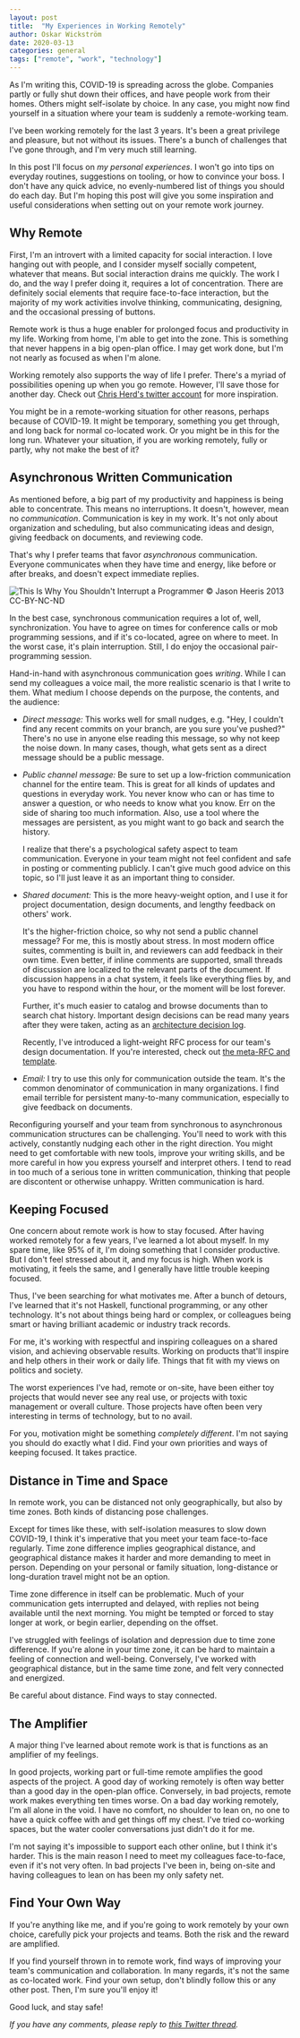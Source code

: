 ```yaml
---
layout: post
title:  "My Experiences in Working Remotely"
author: Oskar Wickström
date: 2020-03-13
categories: general
tags: ["remote", "work", "technology"]
---
```


As I'm writing this, COVID-19 is spreading across the globe. Companies
partly or fully shut down their offices, and have people work from
their homes. Others might self-isolate by choice. In any case, you
might now find yourself in a situation where your team is suddenly a
remote-working team.

I've been working remotely for the last 3 years. It's been a great
privilege and pleasure, but not without its issues. There's a bunch of
challenges that I've gone through, and I'm very much still learning.

In this post I'll focus on _my personal experiences_. I won't go into
tips on everyday routines, suggestions on tooling, or how to convince
your boss. I don't have any quick advice, no evenly-numbered list of
things you should do each day. But I'm hoping this post will give you
some inspiration and useful considerations when setting out on your
remote work journey.

## Why Remote

First, I'm an introvert with a limited capacity for social
interaction. I love hanging out with people, and I consider myself
socially competent, whatever that means. But social interaction drains
me quickly. The work I do, and the way I prefer doing it, requires a
lot of concentration. There are definitely social elements that
require face-to-face interaction, but the majority of my work
activities involve thinking, communicating, designing, and the
occasional pressing of buttons.

Remote work is thus a huge enabler for prolonged focus and
productivity in my life. Working from home, I'm able to get into the
zone. This is something that never happens in a big open-plan
office. I may get work done, but I'm not nearly as focused as when I'm
alone.

Working remotely also supports the way of life I prefer. There's a
myriad of possibilities opening up when you go remote. However, I'll
save those for another day. Check out [Chris Herd's twitter
account](https://twitter.com/chris_herd) for more inspiration.

You might be in a remote-working situation for other reasons, perhaps
because of COVID-19. It might be temporary, something you get through,
and long back for normal co-located work. Or you might be in this for
the long run. Whatever your situation, if you are working remotely,
fully or partly, why not make the best of it?

## Asynchronous Written Communication

As mentioned before, a big part of my productivity and happiness is
being able to concentrate. This means no interruptions. It doesn't,
however, mean no _communication_. Communication is key in my
work. It's not only about organization and scheduling, but also
communicating ideas and design, giving feedback on documents, and
reviewing code.

That's why I prefer teams that favor _asynchronous_
communication. Everyone communicates when they have time and energy,
like before or after breaks, and doesn't expect immediate replies.

![[This Is Why You Shouldn't Interrupt a
Programmer](https://heeris.id.au/2013/this-is-why-you-shouldnt-interrupt-a-programmer/)</br>
&copy; Jason Heeris 2013 [CC-BY-NC-ND](https://creativecommons.org/licenses/by-nc-nd/2.5/se/)
](/assets/interrupt-programmer.png)

In the best case, synchronous communication requires a lot of, well,
synchronization. You have to agree on times for conference calls or
mob programming sessions, and if it's co-located, agree on where to
meet. In the worst case, it's plain interruption. Still, I do enjoy
the occasional pair-programming session.

Hand-in-hand with asynchronous communication goes _writing_. While I
can send my colleagues a voice mail, the more realistic scenario is
that I write to them. What medium I choose depends on the purpose, the
contents, and the audience:

* *Direct message:* This works well for small nudges, e.g. "Hey, I
  couldn't find any recent commits on your branch, are you sure you've
  pushed?" There's no use in anyone else reading this message, so why
  not keep the noise down. In many cases, though, what gets sent as a
  direct message should be a public message.
* *Public channel message:* Be sure to set up a low-friction
  communication channel for the entire team. This is great for all
  kinds of updates and questions in everyday work. You never know who
  can or has time to answer a question, or who needs to know what you
  know. Err on the side of sharing too much information. Also, use a
  tool where the messages are persistent, as you might want to go back
  and search the history.
  
  I realize that there's a psychological safety aspect to team
  communication. Everyone in your team might not feel confident and
  safe in posting or commenting publicly. I can't give much good
  advice on this topic, so I'll just leave it as an important thing to
  consider.
* *Shared document:* This is the more heavy-weight option, and I use
  it for project documentation, design documents, and lengthy feedback
  on others' work.
  
  It's the higher-friction choice, so why not send a public channel
  message? For me, this is mostly about stress. In most modern office
  suites, commenting is built in, and reviewers can add feedback in
  their own time. Even better, if inline comments are supported, small
  threads of discussion are localized to the relevant parts of the
  document. If discussion happens in a chat system, it feels like
  everything flies by, and you have to respond within the hour, or the
  moment will be lost forever.
  
  Further, it's much easier to catalog and browse documents than to
  search chat history. Important design decisions can be read many
  years after they were taken, acting as an [architecture decision
  log](https://github.com/joelparkerhenderson/architecture_decision_record).
  
  Recently, I've introduced a light-weight RFC process for our team's
  design documentation. If you're interested, check out [the meta-RFC
  and template](/assets/meta.rfc.pdf).
* *Email:* I try to use this only for communication outside the
  team. It's the common denominator of communication in many
  organizations. I find email terrible for persistent many-to-many
  communication, especially to give feedback on documents.

Reconfiguring yourself and your team from synchronous to asynchronous
communication structures can be challenging. You'll need to work with
this actively, constantly nudging each other in the right
direction. You might need to get comfortable with new tools, improve
your writing skills, and be more careful in how you express yourself
and interpret others. I tend to read in too much of a serious tone in
written communication, thinking that people are discontent or
otherwise unhappy. Written communication is hard.

## Keeping Focused

One concern about remote work is how to stay focused. After having
worked remotely for a few years, I've learned a lot about myself. In
my spare time, like 95% of it, I'm doing something that I consider
productive. But I don't feel stressed about it, and my focus is
high. When work is motivating, it feels the same, and I generally have
little trouble keeping focused.

Thus, I've been searching for what motivates me. After a bunch of
detours, I've learned that it's not Haskell, functional programming,
or any other technology. It's not about things being hard or complex,
or colleagues being smart or having brilliant academic or industry
track records.

For me, it's working with respectful and inspiring colleagues on a
shared vision, and achieving observable results. Working on products
that'll inspire and help others in their work or daily life. Things
that fit with my views on politics and society.

The worst experiences I've had, remote or on-site, have been either
toy projects that would never see any real use, or projects with toxic
management or overall culture. Those projects have often been very
interesting in terms of technology, but to no avail.

For you, motivation might be something _completely different_. I'm not
saying you should do exactly what I did. Find your own priorities and
ways of keeping focused. It takes practice.

## Distance in Time and Space

In remote work, you can be distanced not only geographically, but also
by time zones. Both kinds of distancing pose challenges.

Except for times like these, with self-isolation measures to slow down
COVID-19, I think it's imperative that you meet your team face-to-face
regularly. Time zone difference implies geographical distance, and
geographical distance makes it harder and more demanding to meet in
person. Depending on your personal or family situation, long-distance
or long-duration travel might not be an option.

Time zone difference in itself can be problematic. Much of your
communication gets interrupted and delayed, with replies not being
available until the next morning. You might be tempted or forced to
stay longer at work, or begin earlier, depending on the offset.

I've struggled with feelings of isolation and depression due to time
zone difference. If you're alone in your time zone, it can be hard to
maintain a feeling of connection and well-being. Conversely, I've
worked with geographical distance, but in the same time zone, and felt
very connected and energized.

Be careful about distance. Find ways to stay connected.

## The Amplifier

A major thing I've learned about remote work is that is functions as
an amplifier of my feelings.

In good projects, working part or full-time remote amplifies the good
aspects of the project. A good day of working remotely is often way
better than a good day in the open-plan office. Conversely, in bad
projects, remote work makes everything ten times worse. On a bad day
working remotely, I'm all alone in the void. I have no comfort, no
shoulder to lean on, no one to have a quick coffee with and get things
off my chest. I've tried co-working spaces, but the water cooler
conversations just didn't do it for me.

I'm not saying it's impossible to support each other online, but I
think it's harder. This is the main reason I need to meet my
colleagues face-to-face, even if it's not very often. In bad projects
I've been in, being on-site and having colleagues to lean on has been
my only safety net.

## Find Your Own Way

If you're anything like me, and if you're going to work remotely by
your own choice, carefully pick your projects and teams. Both the risk
and the reward are amplified.

If you find yourself thrown in to remote work, find ways of improving
your team's communication and collaboration. In many regards, it's not
the same as co-located work. Find your own setup, don't blindly follow
this or any other post. Then, I'm sure you'll enjoy it!

Good luck, and stay safe!

_If you have any comments, please reply to [this Twitter
thread](https://twitter.com/owickstrom/status/1238408428256743424)._
